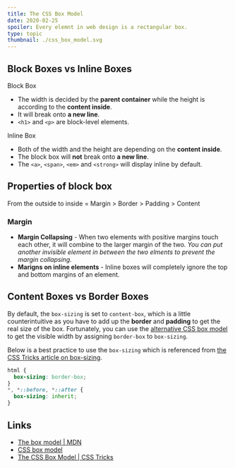 ```yaml
---
title: The CSS Box Model
date: 2020-02-25
spoiler: Every elemnt in web design is a rectangular box.
type: topic
thumbnail: ./css_box_model.svg
---
```


## Block Boxes vs Inline Boxes
<div class="d-grid col-s-1 col-m-2 gap-s-16 gap-m-32">
<div>
  <div class="box-title">Block Box</div>
  <div class="text-box list-box">

  + The width is decided by the **parent container** while the height is according to the **content inside**.
  + It will break onto **a new line**.
  + `<h1>` and `<p>` are block-level elements.

  </div>
</div>
<div>
  <div class="box-title">Inline Box</div>
  <div class="text-box list-box">

  + Both of the width and the height are depending on the **content inside**.
  + The block box will **not** break onto **a new line**.
  + The `<a>`, `<span>`, `<em>` and `<strong>` will display inline by default.

  </div>
</div>
</div>

## Properties of block box

From the outside to inside = <span class="hl-1">Margin</span> > <span class="hl-2">Border</span> > <span class="hl-3">Padding</span> > <span class="hl-4">Content</span>

### Margin

+ **Margin Collapsing** - When two elements with positive margins touch each other, it will combine to the larger margin of the two. *You can put another invisible element in between the two elments to prevent the margin collapsing.*
+ **Marigns on inline elements** - Inline boxes will completely ignore the top and bottom margins of an element.

## Content Boxes vs Border Boxes

By default, the `box-sizing` is set to `content-box`, which is a little counterintuitive as you have to add up the **border** and **padding** to get the real size of the box. Fortunately, you can use the [alternative CSS box model](https://developer.mozilla.org/en-US/docs/Learn/CSS/Building_blocks/The_box_model#The_alternative_CSS_box_model) to get the visible width by assigning `border-box` to `box-sizing`.

Below is a best practice to use the `box-sizing` which is referenced from [the CSS Tricks article on box-sizing](https://css-tricks.com/inheriting-box-sizing-probably-slightly-better-best-practice/).

```css
html {
  box-sizing: border-box;
}
*, *::before, *::after {
  box-sizing: inherit;
}
```

## Links

- [The box model | MDN](https://developer.mozilla.org/en-US/docs/Learn/CSS/Building_blocks/The_box_model)
- [CSS box model](https://internetingishard.com/html-and-css/css-box-model/)
- [The CSS Box Model | CSS Tricks](https://css-tricks.com/the-css-box-model/)
